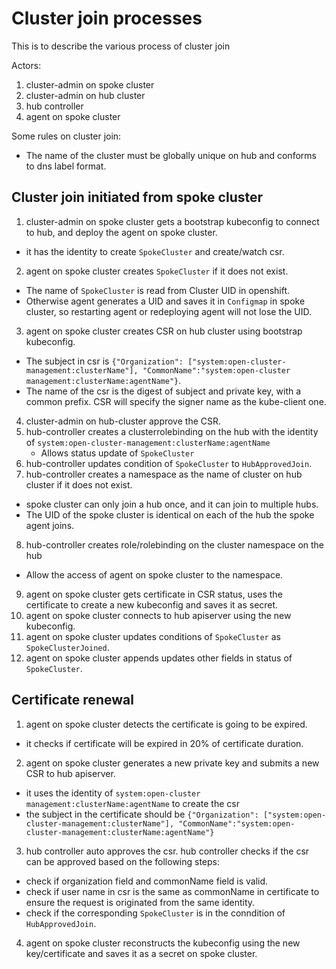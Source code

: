 # Cluster join processes

This is to describe the various process of cluster join

Actors:
1. cluster-admin on spoke cluster
2. cluster-admin on hub cluster
3. hub controller
4. agent on spoke cluster

Some rules on cluster join:
- The name of the cluster must be globally unique on hub and conforms to dns label format.

## Cluster join initiated from spoke cluster
1. cluster-admin on spoke cluster gets a bootstrap kubeconfig to connect to hub,
and deploy the agent on spoke cluster.
  - it has the identity to create `SpokeCluster` and create/watch csr.
2. agent on spoke cluster creates `SpokeCluster` if it does not exist.
  - The name of `SpokeCluster` is read from Cluster UID in openshift.
  - Otherwise agent generates a UID and saves it in `Configmap` in spoke cluster, so restarting agent or redeploying
  agent will not lose the UID.
3. agent on spoke cluster creates CSR on hub cluster using bootstrap kubeconfig.
  - The subject in csr is
`{"Organization": ["system:open-cluster-management:clusterName"], "CommonName":"system:open-cluster
management:clusterName:agentName"}`.
  - The name of the csr is the digest of subject and private key, with a common prefix.
  CSR will specify the signer name as the kube-client one.
4. cluster-admin on hub-cluster approve the CSR.
5. hub-controller creates a clusterrolebinding on the hub with the identity of
`system:open-cluster-management:clusterName:agentName`
   - Allows status update of `SpokeCluster`
6. hub-controller updates condition of `SpokeCluster` to `HubApprovedJoin`.
7. hub-controller creates a namespace as the name of cluster on hub cluster if it does not exist.
  - spoke cluster can only join a hub once, and it can join to multiple hubs.
  - The UID of the spoke cluster is identical on each of the hub the spoke agent joins.
8. hub-controller creates role/rolebinding on the cluster namespace on the hub
  - Allow the access of agent on spoke cluster to the namespace.
9. agent on spoke cluster gets certificate in CSR status, uses the certificate to create a new kubeconfig
and saves it as secret.
10. agent on spoke cluster connects to hub apiserver using the new kubeconfig.
11. agent on spoke cluster updates conditions of `SpokeCluster` as `SpokeClusterJoined`.
12. agent on spoke cluster appends updates other fields in status of `SpokeCluster`.

## Certificate renewal
1. agent on spoke cluster detects the certificate is going to be expired.
  - it checks if certificate will be expired in 20% of certificate duration.
2. agent on spoke cluster generates a new private key and submits a new CSR to hub apiserver.
  - it uses the identity of `system:open-cluster
management:clusterName:agentName` to create the csr
  - the subject in the certificate should be `{"Organization": ["system:open-cluster-management:clusterName"],
  "CommonName":"system:open-cluster-management:clusterName:agentName"}`
3. hub controller auto approves the csr. hub controller checks if the csr can be approved
based on the following steps:
- check if organization field and commonName field is valid.
- check if user name in csr is the same as commonName in certificate to ensure the request
is originated from the same identity.
- check if the corresponding `SpokeCluster` is in the conndition of `HubApprovedJoin`.
4. agent on spoke cluster reconstructs the kubeconfig using the new key/certificate
and saves it as a secret on spoke cluster.
